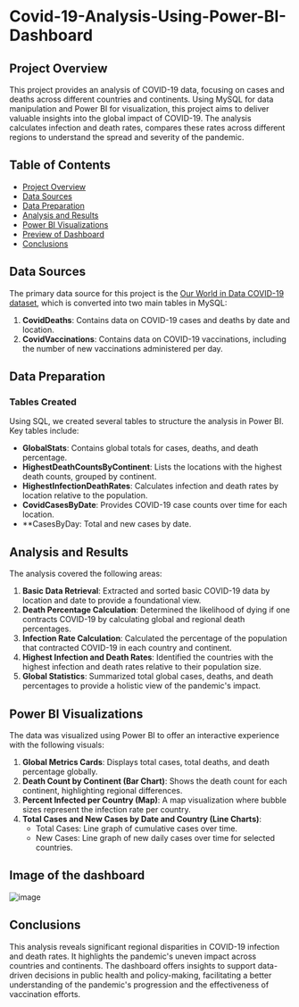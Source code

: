 # Covid-19-Analysis-Using-Power-BI-Dashboard

## Project Overview

This project provides an analysis of COVID-19 data, focusing on cases and deaths across different countries and continents. Using MySQL for data manipulation and Power BI for visualization, this project aims to deliver valuable insights into the global impact of COVID-19. The analysis calculates infection and death rates, compares these rates across different regions to understand the spread and severity of the pandemic.

## Table of Contents
- [Project Overview](#project-overview)
- [Data Sources](#data-sources)
- [Data Preparation](#data-preparation)
- [Analysis and Results](#analysis-and-results)
- [Power BI Visualizations](#power-bi-visualizations)
- [Preview of Dashboard](#Image-of-the-dashboard)
- [Conclusions](#conclusions)

## Data Sources

The primary data source for this project is the [Our World in Data COVID-19 dataset](https://github.com/owid/covid-19-data/tree/master/public/data), which is converted into two main tables in MySQL:

1. **CovidDeaths**: Contains data on COVID-19 cases and deaths by date and location.
2. **CovidVaccinations**: Contains data on COVID-19 vaccinations, including the number of new vaccinations administered per day.

## Data Preparation

### Tables Created
Using SQL, we created several tables to structure the analysis in Power BI. Key tables include:

- **GlobalStats**: Contains global totals for cases, deaths, and death percentage.
- **HighestDeathCountsByContinent**: Lists the locations with the highest death counts, grouped by continent.
- **HighestInfectionDeathRates**: Calculates infection and death rates by location relative to the population.
- **CovidCasesByDate**: Provides COVID-19 case counts over time for each location.
- **CasesByDay: Total and new cases by date.

## Analysis and Results

The analysis covered the following areas:

1. **Basic Data Retrieval**: Extracted and sorted basic COVID-19 data by location and date to provide a foundational view.
2. **Death Percentage Calculation**: Determined the likelihood of dying if one contracts COVID-19 by calculating global and regional death percentages.
3. **Infection Rate Calculation**: Calculated the percentage of the population that contracted COVID-19 in each country and continent.
4. **Highest Infection and Death Rates**: Identified the countries with the highest infection and death rates relative to their population size.
5. **Global Statistics**: Summarized total global cases, deaths, and death percentages to provide a holistic view of the pandemic's impact.

## Power BI Visualizations

The data was visualized using Power BI to offer an interactive experience with the following visuals:

1. **Global Metrics Cards**: Displays total cases, total deaths, and death percentage globally.
2. **Death Count by Continent (Bar Chart)**: Shows the death count for each continent, highlighting regional differences.
3. **Percent Infected per Country (Map)**: A map visualization where bubble sizes represent the infection rate per country.
4. **Total Cases and New Cases by Date and Country (Line Charts)**:
   - Total Cases: Line graph of cumulative cases over time.
   - New Cases: Line graph of new daily cases over time for selected countries.

## Image of the dashboard

![image](https://github.com/user-attachments/assets/b9357493-1c85-4f20-a6e3-5d2d5d44a6fd)


## Conclusions

This analysis reveals significant regional disparities in COVID-19 infection and death rates. It highlights the pandemic's uneven impact across countries and continents. The dashboard offers insights to support data-driven decisions in public health and policy-making, facilitating a better understanding of the pandemic's progression and the effectiveness of vaccination efforts.
